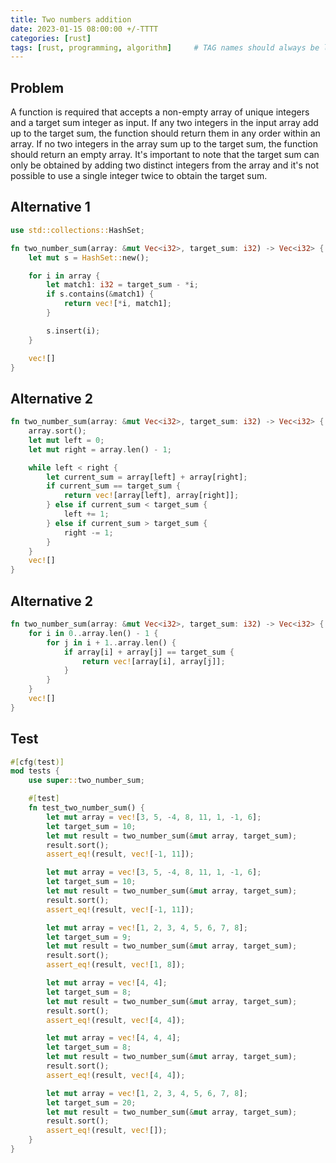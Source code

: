 ```yaml
---
title: Two numbers addition
date: 2023-01-15 08:00:00 +/-TTTT
categories: [rust]
tags: [rust, programming, algorithm]     # TAG names should always be lowercase
---
```


## Problem
A function is required that accepts a non-empty array of unique integers and a target sum integer as input. If any two integers in the input array add up to the target sum, the function should return them in any order within an array. If no two integers in the array sum up to the target sum, the function should return an empty array. It's important to note that the target sum can only be obtained by adding two distinct integers from the array and it's not possible to use a single integer twice to obtain the target sum.

## Alternative 1
```rust
use std::collections::HashSet;

fn two_number_sum(array: &mut Vec<i32>, target_sum: i32) -> Vec<i32> {
    let mut s = HashSet::new();

    for i in array {
        let match1: i32 = target_sum - *i;
        if s.contains(&match1) {
            return vec![*i, match1];
        }

        s.insert(i);
    }

    vec![]
}
```

## Alternative 2
```rust
fn two_number_sum(array: &mut Vec<i32>, target_sum: i32) -> Vec<i32> {
    array.sort();
    let mut left = 0;
    let mut right = array.len() - 1;

    while left < right {
        let current_sum = array[left] + array[right];
        if current_sum == target_sum {
            return vec![array[left], array[right]];
        } else if current_sum < target_sum {
            left += 1;
        } else if current_sum > target_sum {
            right -= 1;
        }
    }
    vec![]
}
```

## Alternative 2
```rust
fn two_number_sum(array: &mut Vec<i32>, target_sum: i32) -> Vec<i32> {
    for i in 0..array.len() - 1 {
        for j in i + 1..array.len() {
            if array[i] + array[j] == target_sum {
                return vec![array[i], array[j]];
            }
        }
    }
    vec![]
}
```

## Test
```rust
#[cfg(test)]
mod tests {
    use super::two_number_sum;

    #[test]
    fn test_two_number_sum() {
        let mut array = vec![3, 5, -4, 8, 11, 1, -1, 6];
        let target_sum = 10;
        let mut result = two_number_sum(&mut array, target_sum);
        result.sort();
        assert_eq!(result, vec![-1, 11]);

        let mut array = vec![3, 5, -4, 8, 11, 1, -1, 6];
        let target_sum = 10;
        let mut result = two_number_sum(&mut array, target_sum);
        result.sort();
        assert_eq!(result, vec![-1, 11]);

        let mut array = vec![1, 2, 3, 4, 5, 6, 7, 8];
        let target_sum = 9;
        let mut result = two_number_sum(&mut array, target_sum);
        result.sort();
        assert_eq!(result, vec![1, 8]);

        let mut array = vec![4, 4];
        let target_sum = 8;
        let mut result = two_number_sum(&mut array, target_sum);
        result.sort();
        assert_eq!(result, vec![4, 4]);

        let mut array = vec![4, 4, 4];
        let target_sum = 8;
        let mut result = two_number_sum(&mut array, target_sum);
        result.sort();
        assert_eq!(result, vec![4, 4]);

        let mut array = vec![1, 2, 3, 4, 5, 6, 7, 8];
        let target_sum = 20;
        let mut result = two_number_sum(&mut array, target_sum);
        result.sort();
        assert_eq!(result, vec![]);
    }
}
```


